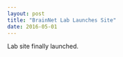 ```yaml
---
layout: post
title: "BrainNet Lab Launches Site"
date: 2016-05-01
---
```


Lab site finally launched.

